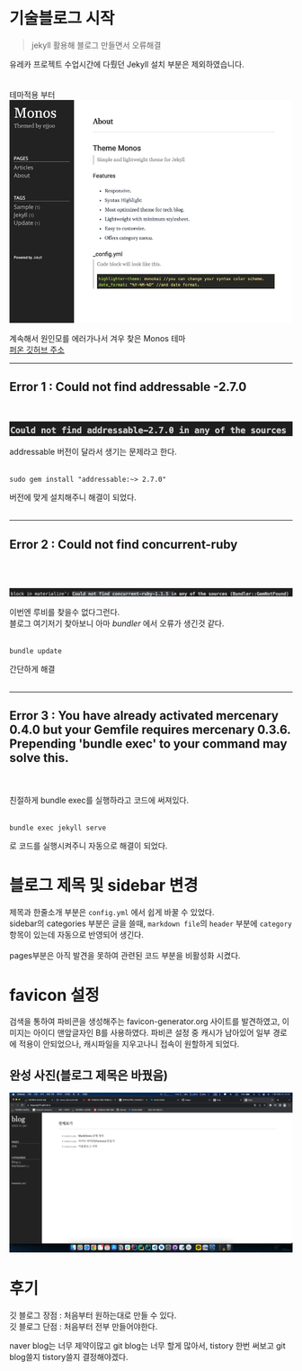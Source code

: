 # 기술블로그 시작

> jekyll 활용해 블로그 만들면서 오류해결

유레카 프로젝트 수업시간에 다뤘던 Jekyll 설치 부분은 제외하였습니다.  
<br>
<br>
테마적용 부터
![alt text](/public/img/screenshot-1.png)

계속해서 원인모를 에러가나서 겨우 찾은 Monos 테마  
[퍼온 깃허브 주소](https://github.com/ejjoo/jekyll-theme-monos)

---

## Error 1 : Could not find addressable -2.7.0

<br>

![alt text](/public/img/2022-11-30-start/adressable.png)

addressable 버전이 달라서 생기는 문제라고 한다.
<br/>
<br/>

```
sudo gem install "addressable:~> 2.7.0"
```

버전에 맞게 설치해주니 해결이 되었다.  
<br>

---

## Error 2 : Could not find concurrent-ruby

<br/>
<br/>

![alt text](/public/img/2022-11-30-start/find_ruby.png)

이번엔 루비를 찾을수 없다그런다.  
블로그 여기저기 찾아보니 아마 _bundler_ 에서 오류가 생긴것 같다.  
<br/>

```
bundle update
```

간단하게 해결  
<br>

---

## Error 3 : You have already activated mercenary 0.4.0 but your Gemfile requires mercenary 0.3.6. Prepending 'bundle exec' to your command may solve this.

<br/>
<br/>
친절하게 bundle exec를 실행하라고 코드에 써져있다.
<br>
<br>

```
bundle exec jekyll serve
```

로 코드를 실행시켜주니 자동으로 해결이 되었다.

# 블로그 제목 및 sidebar 변경

제목과 한줄소개 부분은 `config.yml` 에서 쉽게 바꿀 수 있었다.  
sidebar의 categories 부분은 글을 쓸때, `markdown file`의 `header` 부분에 `category` 항목이 있는데 자동으로 반영되어 생긴다.
<br>
<br>
pages부분은 아직 발견을 못하여 관련된 코드 부분을 비활성화 시켰다.

# favicon 설정

검색을 통하여 파비콘을 생성해주는 favicon-generator.org 사이트를 발견하였고, 이미지는 아이디 맨앞글자인 B를 사용하였다.
파비콘 설정 중 캐시가 남아있어 일부 경로에 적용이 안되었으나, 캐시파일을 지우고나니 접속이 원할하게 되었다.

## 완성 사진(블로그 제목은 바꿨음)

![alt text](/public/img/readme/readMe.png)

# 후기

깃 블로그 장점 : 처음부터 원하는대로 만들 수 있다.  
깃 블로그 단점 : 처음부터 전부 만들어야한다.

naver blog는 너무 제약이많고 git blog는 너무 할게 많아서, tistory 한번 써보고 git blog쓸지 tistory쓸지 결정해야겠다.
